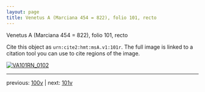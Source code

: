 ```yaml
---
layout: page
title: Venetus A (Marciana 454 = 822), folio 101, recto
---
```


Venetus A (Marciana 454 = 822), folio 101, recto

Cite this object as `urn:cite2:hmt:msA.v1:101r`.  The full image is linked to a citation tool you can use to cite regions of the image.

[![VA101RN_0102](http://www.homermultitext.org/iipsrv?IIIF=/project/homer/pyramidal/deepzoom/hmt/vaimg/2017a/VA101RN_0102.tif/full/800,/0/default.jpg)](http://www.homermultitext.org/ict2/?urn=urn:cite2:hmt:vaimg.2017a:VA101RN_0102) 

---

previous:  [100v](../100v/) | next: [101v](../101v/)